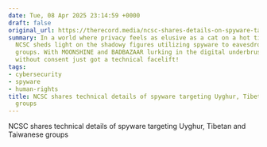 ```yaml
---
date: Tue, 08 Apr 2025 23:14:59 +0000
draft: false
original_url: https://therecord.media/ncsc-shares-details-on-spyware-targeting-uyghur-tiben-taiwanese-groups
summary: In a world where privacy feels as elusive as a cat on a hot tin roof, the
  NCSC sheds light on the shadowy figures utilizing spyware to eavesdrop on vulnerable
  groups. With MOONSHINE and BADBAZAAR lurking in the digital underbrush, monitoring
  without consent just got a technical facelift!
tags:
- cybersecurity
- spyware
- human-rights
title: NCSC shares technical details of spyware targeting Uyghur, Tibetan and Taiwanese
  groups
---
```


NCSC shares technical details of spyware targeting Uyghur, Tibetan and Taiwanese groups